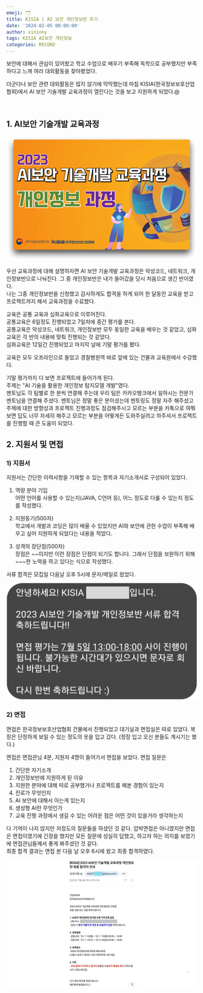 ```yaml
---
emoji: 🗂️
title: KISIA | AI 보안 개인정보반 후기
date: '2024-02-05 00:00:00'
author: xininny
tags: KISIA AI보안 개인정보
categories: RECORD
---
```


보안에 대해서 관심이 있어왔고 학교 수업으로 배우기 부족해 독학으로 공부했지만 부족하다고 느껴 여러 대외활동을 찾아봤었다.

더군다나 보안 관련 대외활동은 많지 않기에 막막했는데 마침 KISIA(한국정보보호산업협회)에서 AI 보안 기술개발 교육과정이 열린다는 것을 보고 지원하게 되었다.@

<br>

## 1. AI보안 기술개발 교육과정

![kisia-ai-security-poster.png](kisia-ai-security-poster.png)

우선 교육과정에 대해 설명하자면 AI 보안 기술개발 교육과정은 악성코드, 네트워크, 개인정보반으로 나눠진다. 그 중 개인정보반은 내가 들어갔을 당시 처음으로 생긴 반이였다.  
나는 그중 개인정보반을 신청했고 감사하게도 합격을 하게 되어 한 달동안 교육을 받고 프로젝트까지 해서 교육과정을 수료했다.

교육은 공통 교육과 심화교육으로 이루어진다.  
공통교육은 6일정도 진행되었고 7일차에 중간 평가를 본다.  
공통교육은 악성코드, 네트워크, 개인정보반 모두 동일한 교육을 배우는 것 같았고, 심화교육은 각 반의 내용에 맞춰 진행되는 것 같았다.  
심화교육은 12일간 진행되었고 마지막 날에 기말 평가를 봤다.

교육은 모두 오프라인으로 들었고 경찰병원역 바로 앞에 있는 건물과 교육원에서 수강했다.

기말 평가까지 다 보면 프로젝트에 들어가게 된다.  
주제는 "AI 기술을 활용한 개인정보 탐지모델 개발"였다.  
멘토님도 각 팀별로 한 분씩 연결해 주는데 우리 팀은 카카오뱅크에서 일하시는 전문가 멘토님을 연결해 주셨다. 멘토님은 정말 좋은 분이셨는데 멘토링도 정말 자주 해주셨고 주제에 대한 방향성과 프로젝트 진행과정도 점검해주시고 모르는 부분을 카톡으로 여쭤보면 답도 너무 자세히 해주고 모르는 부분을 어떻게든 도와주실려고 하주셔서 프로젝트를 진행할 때 큰 도움이 되었다.

## 2. 지원서 및 면접

### 1) 지원서

지원서는 간단한 이력사항을 기재할 수 있는 항목과 자기소개서로 구성되어 있었다.

1. 역량 분야 기입  
   어떤 언어를 사용할 수 있는지(JAVA, C언어 등), 어느 정도로 다룰 수 있는지 정도를 작성했다.

2. 지원동기(500자)  
   학교에서 개발과 코딩은 많이 배울 수 있었지만 AI와 보안에 관한 수업이 부족해 배우고 싶어 지원하게 되었다는 내용을 적었다.

3. 성격의 장단점(500자)  
   장점은 ~~이지만 이런 장점은 단점이 되기도 합니다. 그래서 단점을 보완하기 위해 ~~~한 노력을 하고 있다는 식으로 작성했다.

서류 합격은 모집일 다음날 오후 5시에 문자/메일로 왔었다.

![kisia-first-pass.png](kisia-first-pass.png)

### 2) 면접

면접은 한국정보보호산업협회 건물에서 진행되었고 대기실과 면접실은 따로 있었다. 복장은 단정하게 보일 수 있는 정도의 옷을 입고 갔다. (정장 입고 오신 분들도 계시기는 했다.)

면접은 면접관님 4분, 지원자 4명이 들어가서 면접을 보았다. 면접 질문은

1. 간단한 자기소개
2. 개인정보반에 지원하게 된 이유
3. 지원한 분야에 대해 따로 공부했거나 프로젝트를 해본 경험이 있는지
4. 진로가 무엇인지
5. AI 보안에 대해서 아는게 있는지
6. 생성형 AI란 무엇인가
7. 교육 진행 과정에서 생길 수 있는 어려운 점은 어떤 것이 있을거라 생각하는지

다 기억이 나지 않지만 저정도의 질문들을 하셨던 것 같다.
압박면접은 아니였지만 면접은 면접이였기에 긴장을 했지만 모든 질문에 성실히 답했고, 하고자 하는 의지를 보였기에 면접관님들께서 좋게 봐주셨던 것 같다.  
최종 합격 결과는 면접 본 다음 날 오후 6시에 왔고 최종 합격하였다.

![kisia-first-pass.png](kisia-final-pass.png)

```toc

```
